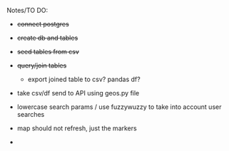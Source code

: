 Notes/TO DO:
- ~~connect postgres~~
- ~~create db and tables~~
- ~~seed tables from csv~~
- ~~query/join tables~~
	- export joined table to csv? pandas df?
- take csv/df send to API using geos.py file


- lowercase search params / use fuzzywuzzy to take into account user searches
- map should not refresh, just the markers
- 
